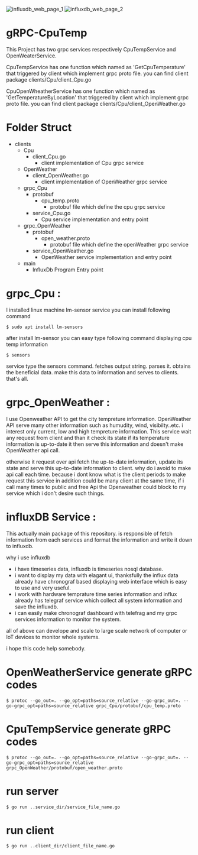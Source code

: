 ![influxdb_web_page_1](https://user-images.githubusercontent.com/8038366/125861159-7bf85c9f-4f8a-4868-a850-c5e06975a222.png)
![influxdb_web_page_2](https://user-images.githubusercontent.com/8038366/125861179-4d854c11-676e-41e9-ade5-66e96531291b.png)

# gRPC-CpuTemp

This Project has two grpc services respectively CpuTempService and OpenWeaterService. 

CpuTempService has one function which named as 'GetCpuTemperature' that triggered by client which implement grpc proto file. you can find client package clients/Cpu/client_Cpu.go

CpuOpenWheatherService has one function which named as 'GetTemperatureByLocation' that triggered by client which implement grpc proto file. you can find client package clients/Cpu/client_OpenWeather.go

# Folder Struct
 + clients
    + Cpu
        - client_Cpu.go
            - client implementation of Cpu grpc service
    + OpenWeather
        - client_OpenWeather.go
            - client implementation of OpenWeather grpc service
    + grpc_Cpu
        + protobuf
            - cpu_temp.proto
                - protobuf file which define the cpu grpc service
        - service_Cpu.go
            - Cpu service implementation and entry point
    + grpc_OpenWeather
        + protobuf
            - open_weather.proto
                - protobuf file which define the openWeather grpc service
        - service_OpenWeather.go
            - OpenWeather service implementation and entry point
    - main
        - InfluxDb Program Entry point


# grpc_Cpu : 

I installed linux machine lm-sensor service you can install following command

    $ sudo apt install lm-sensors

after install lm-sensor you can easy type following command displaying cpu temp information

    $ sensors

service type the sensors command. fetches output string. parses it. obtains the beneficial data. make this data to information and serves to clients. that's all.

# grpc_OpenWeather :
I use Openweather API to get the city tempreture information. OpenWeather API serve many other information such as humudity, wind, visibilty..etc. i interest only current, low and high tempreture information. This service wait any request from client and than it check its state if its temperature information is up-to-date it then serve this information and doesn't make OpenWeather api call. 

otherwise it request over api fetch the up-to-date information, update its state and serve this up-to-date information to client. why do i avoid to make api call each time. because i dont know what is the client periods to make request this service in addition could be many client at the same time, if i call many times to public and free Api the Openweather could block to my service which i don't desire such things.

# influxDB Service :
This actually main package of this repository. is responsible of fetch information from each services and format the information and write it down to influxdb.

why i use influxdb
- i have timeseries data, influxdb is timeseries nosql database.
- i want to display my data with elagant ui, thanksfully the influx data already have chronograf based displaying web interface which is easy to use and very useful.
- i work with hardware temprature time series information and influx already has telegraf service which collect all system information and save the influxdb.
- i can easily make chronograf dashboard with telefrag and my grpc services information to monitor the system.

all of above can develope and scale to large scale network of computer or IoT devices to monitor whole systems. 

i hope this code help somebody.

# OpenWeatherService generate gRPC codes
    $ protoc --go_out=. --go_opt=paths=source_relative --go-grpc_out=. --go-grpc_opt=paths=source_relative grpc_Cpu/protobuf/cpu_temp.proto

# CpuTempService generate gRPC codes
    $ protoc --go_out=. --go_opt=paths=source_relative --go-grpc_out=. --go-grpc_opt=paths=source_relative grpc_OpenWeather/protobuf/open_weather.proto

# run server
    $ go run ..service_dir/service_file_name.go

# run client
    $ go run ..client_dir/client_file_name.go
